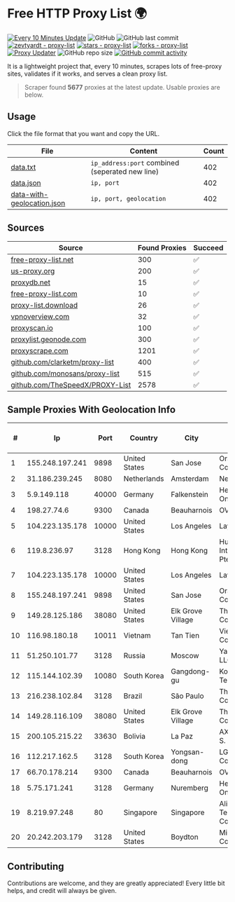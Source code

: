 
# Free HTTP Proxy List 🌍

[![Every 10 Minutes Update](https://github.com/mertguvencli/http-proxy-list/actions/workflows/main.yml/badge.svg?branch=main)](https://github.com/mertguvencli/http-proxy-list/actions/workflows/main.yml)
![GitHub](https://img.shields.io/github/license/mertguvencli/http-proxy-list)
![GitHub last commit](https://img.shields.io/github/last-commit/mertguvencli/http-proxy-list)
[![zevtyardt - proxy-list](https://img.shields.io/static/v1?label=zevtyardt&message=proxy-list&color=blue&logo=github)](https://github.com/zevtyardt/proxy-list "Go to GitHub repo")
[![stars - proxy-list](https://img.shields.io/github/stars/zevtyardt/proxy-list?style=social)](https://github.com/zevtyardt/proxy-list)
[![forks - proxy-list](https://img.shields.io/github/forks/zevtyardt/proxy-list?style=social)](https://github.com/zevtyardt/proxy-list)
[![Proxy Updater](https://github.com/zevtyardt/proxy-list/workflows/Proxy%20Updater/badge.svg)](https://github.com/zevtyardt/proxy-list/actions?query=workflow:"Proxy+Updater")
![GitHub repo size](https://img.shields.io/github/repo-size/zevtyardt/proxy-list)
[![GitHub commit activity](https://img.shields.io/github/commit-activity/m/zevtyardt/proxy-list?logo=commits)](https://github.com/zevtyardt/proxy-list/commits/main)

It is a lightweight project that, every 10 minutes, scrapes lots of free-proxy sites, validates if it works, and serves a clean proxy list.

> Scraper found **5677** proxies at the latest update. Usable proxies are below.

## Usage

Click the file format that you want and copy the URL.

|File|Content|Count|
|----|-------|-----|
|[data.txt](https://raw.githubusercontent.com/mertguvencli/http-proxy-list/main/proxy-list/data.txt)|`ip_address:port` combined (seperated new line)|402|
|[data.json](https://raw.githubusercontent.com/mertguvencli/http-proxy-list/main/proxy-list/data.json)|`ip, port`|402|
|[data-with-geolocation.json](https://raw.githubusercontent.com/mertguvencli/http-proxy-list/main/proxy-list/data-with-geolocation.json)|`ip, port, geolocation`|402|

## Sources

|Source|Found Proxies|Succeed|
|------|-------------|-------|
|[free-proxy-list.net](https://free-proxy-list.net)|300|✅|
|[us-proxy.org](https://www.us-proxy.org)|200|✅|
|[proxydb.net](http://proxydb.net)|15|✅|
|[free-proxy-list.com](https://free-proxy-list.com/?page=&port=&type%5B%5D=http&type%5B%5D=https&up_time=0&search=Search)|10|✅|
|[proxy-list.download](https://www.proxy-list.download/HTTP)|26|✅|
|[vpnoverview.com](https://vpnoverview.com/privacy/anonymous-browsing/free-proxy-servers)|32|✅|
|[proxyscan.io](https://www.proxyscan.io)|100|✅|
|[proxylist.geonode.com](https://proxylist.geonode.com/api/proxy-list?limit=300&page=1&sort_by=lastChecked&sort_type=desc&protocols=http,https)|300|✅|
|[proxyscrape.com](https://api.proxyscrape.com/v2/?request=displayproxies&protocol=http&timeout=10000&country=all&ssl=all&anonymity=all)|1201|✅|
|[github.com/clarketm/proxy-list](https://raw.githubusercontent.com/clarketm/proxy-list/master/proxy-list-raw.txt)|400|✅|
|[github.com/monosans/proxy-list](https://raw.githubusercontent.com/monosans/proxy-list/main/proxies/http.txt)|515|✅|
|[github.com/TheSpeedX/PROXY-List](https://raw.githubusercontent.com/TheSpeedX/PROXY-List/master/http.txt)|2578|✅|


## Sample Proxies With Geolocation Info

|#|Ip|Port|Country|City|Internet Service Provider|
|-|--|----|-------|----|-------------------------|
|1|155.248.197.241|9898|United States|San Jose|Oracle Corporation|
|2|31.186.239.245|8080|Netherlands|Amsterdam|NetSkope Inc|
|3|5.9.149.118|40000|Germany|Falkenstein|Hetzner Online GmbH|
|4|198.27.74.6|9300|Canada|Beauharnois|OVH SAS|
|5|104.223.135.178|10000|United States|Los Angeles|LayerHost|
|6|119.8.236.97|3128|Hong Kong|Hong Kong|Huawei International Pte. Ltd.|
|7|104.223.135.178|10000|United States|Los Angeles|LayerHost|
|8|155.248.197.241|9898|United States|San Jose|Oracle Corporation|
|9|149.28.125.186|38080|United States|Elk Grove Village|The Constant Company|
|10|116.98.180.18|10011|Vietnam|Tan Tien|Viettel Corporation|
|11|51.250.101.77|3128|Russia|Moscow|Yandex.Cloud LLC|
|12|115.144.102.39|10080|South Korea|Gangdong-gu|Korea Telecom|
|13|216.238.102.84|3128|Brazil|São Paulo|The Constant Company|
|14|149.28.116.109|38080|United States|Elk Grove Village|The Constant Company|
|15|200.105.215.22|33630|Bolivia|La Paz|AXS Bolivia S. A.|
|16|112.217.162.5|3128|South Korea|Yongsan-dong|LG DACOM Corporation|
|17|66.70.178.214|9300|Canada|Beauharnois|OVH SAS|
|18|5.75.171.241|3128|Germany|Nuremberg|Hetzner Online GmbH|
|19|8.219.97.248|80|Singapore|Singapore|Alibaba (US) Technology Co., Ltd.|
|20|20.242.203.179|3128|United States|Boydton|Microsoft Corporation|



## Contributing

Contributions are welcome, and they are greatly appreciated! Every
little bit helps, and credit will always be given.

